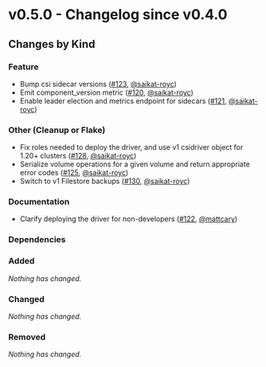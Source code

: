 # v0.5.0 - Changelog since v0.4.0

## Changes by Kind

### Feature

- Bump csi sidecar versions ([#123](https://github.com/kubernetes-sigs/gcp-filestore-csi-driver/pull/123), [@saikat-royc](https://github.com/saikat-royc))
- Emit component_version metric ([#120](https://github.com/kubernetes-sigs/gcp-filestore-csi-driver/pull/120), [@saikat-royc](https://github.com/saikat-royc))
- Enable leader election and metrics endpoint for sidecars ([#121](https://github.com/kubernetes-sigs/gcp-filestore-csi-driver/pull/121), [@saikat-royc](https://github.com/saikat-royc))

### Other (Cleanup or Flake)

- Fix roles needed to deploy the driver, and use v1 csidriver object for 1.20+ clusters ([#128](https://github.com/kubernetes-sigs/gcp-filestore-csi-driver/pull/128), [@saikat-royc](https://github.com/saikat-royc))
- Serialize volume operations for a given volume and return appropriate error codes ([#125](https://github.com/kubernetes-sigs/gcp-filestore-csi-driver/pull/125), [@saikat-royc](https://github.com/saikat-royc))
- Switch to v1 Filestore backups ([#130](https://github.com/kubernetes-sigs/gcp-filestore-csi-driver/pull/130), [@saikat-royc](https://github.com/saikat-royc))

### Documentation

- Clarify deploying the driver for non-developers ([#122](https://github.com/kubernetes-sigs/gcp-filestore-csi-driver/pull/123), [@mattcary](https://github.com/mattcary))

### Dependencies

### Added
_Nothing has changed._

### Changed
_Nothing has changed._

### Removed
_Nothing has changed._
